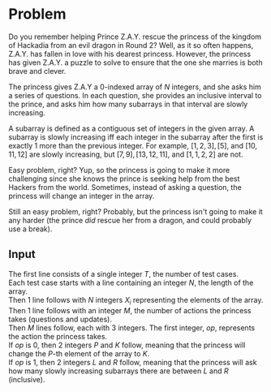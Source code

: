 # Problem

Do you remember helping Prince Z.A.Y. rescue the princess of the kingdom of Hackadia from an evil dragon in Round 2? Well, as it so often happens, Z.A.Y. has fallen in love with his dearest princess. However, the princess has given Z.A.Y. a puzzle to solve to ensure that the one she marries is both brave and clever.

The princess gives Z.A.Y a 0-indexed array of $N$ integers, and she asks him a series of questions. In each question, she provides an inclusive interval to the prince, and asks him how many subarrays in that interval are slowly increasing.

A subarray is defined as a contiguous set of integers in the given array. A subarray is slowly increasing iff each integer in the subarray after the first is exactly $1$ more than the previous integer. For example, $[1, 2, 3], [5],$ and $[10, 11, 12]$ are slowly increasing, but $[7, 9], [13, 12, 11],$ and $[1, 1, 2, 2]$ are not.

Easy problem, right? Yup, so the princess is going to make it more challenging since she knows the prince is seeking help from the best Hackers from the world. Sometimes, instead of asking a question, the princess will change an integer in the array.

Still an easy problem, right? Probably, but the princess isn't going to make it any harder (the prince *did* rescue her from a dragon, and could probably use a break).

## Input

The first line consists of a single integer $T$, the number of test cases.  
Each test case starts with a line containing an integer $N$, the length of the array.  
Then 1 line follows with $N$ integers $X_i$ representing the elements of the array.  
Then 1 line follows with an integer $M$, the number of actions the princess takes (questions and updates).  
Then $M$ lines follow, each with 3 integers. The first integer, $op$, represents the action the princess takes.  
If $op$ is $0$, then 2 integers $P$ and $K$ follow, meaning that the princess will change the $P$-th element of the array to $K$.  
If $op$ is $1$, then 2 integers $L$ and $R$ follow, meaning that the princess will ask how many slowly increasing subarrays there are between $L$ and $R$ (inclusive).
